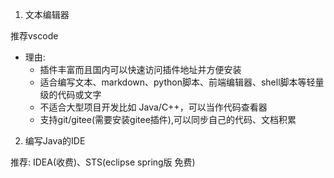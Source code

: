 1. 文本编辑器
   
推荐vscode

+ 理由:
  + 插件丰富而且国内可以快速访问插件地址并方便安装
  + 适合编写文本、markdown、python脚本、前端编辑器、shell脚本等轻量级的代码或文字
  + 不适合大型项目开发比如 Java/C++，可以当作代码查看器
  + 支持git/gitee(需要安装gitee插件),可以同步自己的代码、文档积累

2. 编写Java的IDE

推荐: IDEA(收费)、STS(eclipse spring版 免费)
